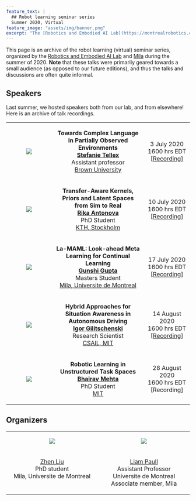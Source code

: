 ```yaml
---
feature_text: |
  ## Robot learning seminar series
  Summer 2020, Virtual
feature_image: "assets/img/banner.png"
excerpt: "The [Robotics and Embodied AI Lab](https://montrealrobotics.ca/) and [Mila](https://mila.quebec/en/) hosted a robot learning seminar series; a set of virtual talks by researchers in this field. Seminars usually take place at 1600 hrs Eastern time on Fridays."
---
```


This page is an archive of the robot learning (virtual) seminar series, organized by the [Robotics and Embodied AI Lab](https://montrealrobotics.ca/) and [Mila](https://mila.quebec/en/) during the summer of 2020. **Note** that these talks were primarily geared towards a small audience (as opposed to our future editions), and thus the talks and discussions are often quite informal.

## Speakers

Last summer, we hosted speakers both from our lab, and from elsewhere! Here is an archive of talk recordings.

<table>
    <!-- Stefanie Tellex -->
    <tr valign="middle">
        <td style="width:25%">
            <div class="col-xs-3">
                <p align="center">
                    <img class="people-pic" src="/robotlearningseries/assets/img/summer2020/stefanie.jpg">
                </p>
            </div>
        </td>
        <td style="width:50%">
            <p align="center">
                <b>Towards Complex Language in Partially Observed Environments</b>
                <br>
                <a href="https://cs.brown.edu/people/stellex/" target="_blank"><b>Stefanie Tellex</b></a>
                <br>
                Assistant professor
                <br>
                <a href="https://www.brown.edu/" target="_blank">Brown University</a>
            </p>
        </td>
        <td style="width:25%">
        	<p align="center">
        		3 July 2020
                <br>
                1600 hrs EDT
                <br>
                [<a href="https://www.youtube.com/watch?v=VqSb-ZZuIwI&ab_channel=Montr%C3%A9alRoboticsandEmbodiedAILab" target="_blank">Recording</a>]
        	</p>
        </td>
    </tr>
    <!-- Rika Antonova -->
    <tr valign="middle">
        <td style="width:25%">
            <div class="col-xs-3">
                <p align="center">
                    <img class="people-pic" src="/robotlearningseries/assets/img/summer2020/rika.jpg">
                </p>
            </div>
        </td>
        <td style="width:50%">
            <p align="center">
                <b>Transfer-Aware Kernels, Priors and Latent Spaces from Sim to Real</b>
                <br>
                <a href="https://www.kth.se/profile/antonova" target="_blank"><b>Rika Antonova</b></a>
                <br>
                PhD Student
                <br>
                <a href="https://www.kth.se/" target="_blank">KTH, Stockholm</a>
            </p>
        </td>
        <td style="width:25%">
            <p align="center">
                10 July 2020
                <br>
                1600 hrs EDT
                <br>
                [<a href="https://www.youtube.com/watch?v=5hILdzazTVY&ab_channel=Montr%C3%A9alRoboticsandEmbodiedAILab" target="_blank">Recording</a>]
            </p>
        </td>
    </tr>
    <!-- Gunshi Gupta -->
    <tr valign="middle">
        <td style="width:25%">
            <div class="col-xs-3">
                <p align="center">
                    <img class="people-pic" src="/robotlearningseries/assets/img/summer2020/gunshi.jpg">
                </p>
            </div>
        </td>
        <td style="width:50%">
            <p align="center">
                <b>La-MAML: Look-ahead Meta Learning for Continual Learning</b>
                <br>
                <a href="https://www.linkedin.com/in/gunshi-gupta/" target="_blank"><b>Gunshi Gupta</b></a>
                <br>
                Masters Student
                <br>
                <a href="https://www.kth.se/" target="_blank">Mila, Universite de Montreal</a>
            </p>
        </td>
        <td style="width:25%">
            <p align="center">
                17 July 2020
                <br>
                1600 hrs EDT
                <br>
                [<a href="https://youtu.be/Ks4oN5ON8EY?t=105" target="_blank">Recording</a>]
            </p>
        </td>
    </tr>
    <!-- Igor Gilitschenski -->
    <tr valign="middle">
        <td style="width:25%">
            <div class="col-xs-3">
                <p align="center">
                    <img class="people-pic" src="/robotlearningseries/assets/img/summer2020/igor.jpg">
                </p>
            </div>
        </td>
        <td style="width:50%">
            <p align="center">
                <b>Hybrid Approaches for Situation Awareness in Autonomous Driving</b>
                <br>
                <a href="https://www.gilitschenski.org/igor/" target="_blank"><b>Igor Gilitschenski</b></a>
                <br>
                Research Scientist
                <br>
                <a href="http://www.csail.mit.edu/" target="_blank">CSAIL, MIT</a>
            </p>
        </td>
        <td style="width:25%">
            <p align="center">
                14 August 2020
                <br>
                1600 hrs EDT
                <br>
                [<a href="https://www.youtube.com/watch?v=ewT0an98RRE&ab_channel=Montr%C3%A9alRoboticsandEmbodiedAILab" target="_blank">Recording</a>]
            </p>
        </td>
    </tr>
    <!-- Bhairav Mehta -->
    <tr valign="middle">
        <td style="width:25%">
            <div class="col-xs-3">
                <p align="center">
                    <img class="people-pic" src="/robotlearningseries/assets/img/summer2020/bhairav.jpg">
                </p>
            </div>
        </td>
        <td style="width:50%">
            <p align="center">
                <b>Robotic Learning in Unstructured Task Spaces</b>
                <br>
                <a href="https://bhairavmehta95.github.io/" target="_blank"><b>Bhairav Mehta</b></a>
                <br>
                PhD Student
                <br>
                <a href="http://www.mit.edu/" target="_blank">MIT</a>
            </p>
        </td>
        <td style="width:25%">
            <p align="center">
                28 August 2020
                <br>
                1600 hrs EDT
                <br>
                [Recording]
            </p>
        </td>
    </tr>
</table>


## Organizers

<table>
    <!-- Photos -->
    <tr valign="bottom">
        <td style="width:40%">
            <div class="col-xs-3">
                <p align="center">
                    <img class="people-pic" src="/robotlearningseries/assets/img/zhen.jpg">
                </p>
            </div>
        </td>
        <td style="width:40%">
            <div class="col-xs-3">
                <p align="center">
                    <img class="people-pic" src="/robotlearningseries/assets/img/liam.png">
                </p>
            </div>
        </td>
    </tr>
    <!-- Names -->
    <tr valign="top">
        <td style="width:40%">
            <div class="col-xs-3">
                <p align="center">
                    <a href="http://itszhen.com/" target="_blank">Zhen Liu</a> <br> PhD student <br> Mila, Universite de Montreal
                </p>
            </div>
        </td>
        <td style="width:40%">
            <div class="col-xs-3">
                <p align="center">
                    <a href="https://liampaull.ca/" target="_blank">Liam Paull</a> <br> Assistant Professor <br> Universite de Montreal <br> Associate member, Mila
                </p>
            </div>
        </td>
    </tr>
</table>
